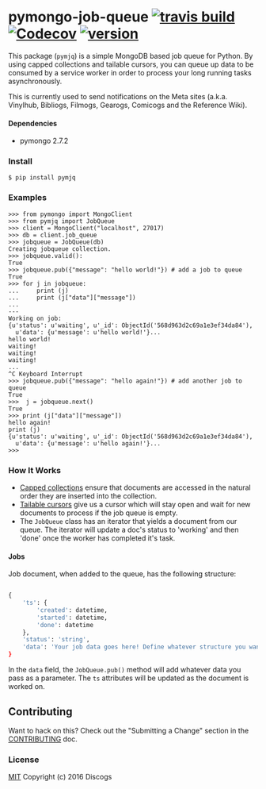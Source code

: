 # pymongo-job-queue [![travis build](https://img.shields.io/travis/discogs/pymongo-job-queue.svg)](https://travis-ci.org/discogs/pymongo-job-queue) [![Codecov](https://img.shields.io/codecov/c/github/discogs/pymongo-job-queue.svg)](https://codecov.io/github/discogs/pymongo-job-queue) [![version](https://img.shields.io/pypi/v/pymjq.svg)](https://pypi.python.org/pypi/pymjq)

This package (`pymjq`) is a simple MongoDB based job queue for Python. By using capped collections and tailable cursors, you can queue up data to be consumed by a service worker in order to process your long running tasks asynchronously.

This is currently used to send notifications on the Meta sites (a.k.a. Vinylhub, Bibliogs, Filmogs, Gearogs, Comicogs and the Reference Wiki).

#### Dependencies
* pymongo 2.7.2

### Install

```
$ pip install pymjq
```

### Examples

```
>>> from pymongo import MongoClient
>>> from pymjq import JobQueue
>>> client = MongoClient("localhost", 27017)
>>> db = client.job_queue
>>> jobqueue = JobQueue(db)
Creating jobqueue collection.
>>> jobqueue.valid():
True
>>> jobqueue.pub({"message": "hello world!"}) # add a job to queue
True
>>> for j in jobqueue:
...     print (j)
...     print (j["data"]["message"])
...
---
Working on job:
{u'status': u'waiting', u'_id': ObjectId('568d963d2c69a1e3ef34da84'),
  u'data': {u'message': u'hello world!'}...
hello world!
waiting!
waiting!
waiting!
...
^C Keyboard Interrupt
>>> jobqueue.pub({"message": "hello again!"}) # add another job to queue
True
>>>  j = jobqueue.next()
True
>>> print (j["data"]["message"])
hello again!
print (j)
{u'status': u'waiting', u'_id': ObjectId('568d963d2c69a1e3ef34da84'),
  u'data': {u'message': u'hello again!'}...
>>>

```

### How It Works

* [Capped collections](http://docs.mongodb.org/manual/core/capped-collections/) ensure that documents are accessed in the natural order they are inserted into the collection.
* [Tailable cursors](http://docs.mongodb.org/manual/tutorial/create-tailable-cursor/) give us a cursor which will stay open and wait for new documents to process if the job queue is empty.
* The `JobQueue` class has an iterator that yields a document from our queue. The iterator will update a doc's status to 'working' and then 'done' once the worker has completed it's task.

#### Jobs

Job document, when added to the queue, has the following structure:

```python

{
    'ts': {
        'created': datetime,
        'started': datetime,
        'done': datetime
    },
    'status': 'string',
    'data': 'Your job data goes here! Define whatever structure you want. ''
}

```
In the `data` field, the `JobQueue.pub()` method will add whatever data you pass as a parameter. The `ts` attributes will be updated as the document is worked on.

## Contributing

Want to hack on this? Check out the "Submitting a Change" section in the [CONTRIBUTING](https://github.com/discogs/pymongo-job-queue/blob/master/CONTRIBUTING.md) doc.

### License

[MIT](https://github.com/discogs/pymongo-job-queue/blob/master/LICENSE) Copyright (c) 2016 Discogs
